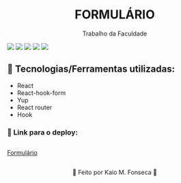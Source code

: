 <h1 align=center> FORMULÁRIO </h1>
<p align=center> Trabalho da Faculdade </p>

<img src="https://user-images.githubusercontent.com/88200985/199576204-023eb889-17db-4734-9237-fb843e4d13e5.JPG"/>
<img src="https://user-images.githubusercontent.com/88200985/199576246-5b823294-2d3c-4d13-9de6-77776e6fcfa9.JPG"/>
<img src="https://user-images.githubusercontent.com/88200985/199576250-139336fe-8d8e-4bde-bf9b-70b37a1880e8.JPG"/>
<img src="https://user-images.githubusercontent.com/88200985/199576257-b5d690c0-e6d4-476f-a851-be63d4853bd6.JPG"/>
<img src="https://user-images.githubusercontent.com/88200985/199576263-456b15b7-0e46-45ef-8d54-0d55b1b46e1a.JPG"/>

## 🤖 Tecnologias/Ferramentas utilizadas:

- React
- React-hook-form
- Yup
- React router
- Hook

### 🤖 Link para o deploy:

##

[Formulário](https://formulariorreact.netlify.app/)

##

<p align="center">👾 Feito por Kaio M. Fonseca 👾</p>
